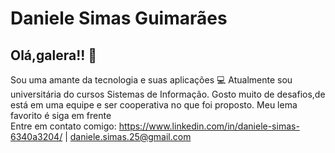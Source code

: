# Daniele Simas Guimarães

## Olá,galera!! 👋
Sou uma amante da tecnologia e suas aplicações :computer:
Atualmente sou universitária do cursos Sistemas de Informação.
Gosto muito de desafios,de está em uma equipe e ser cooperativa no que foi proposto.
Meu lema favorito é siga em frente
<br/> Entre em contato comigo: https://www.linkedin.com/in/daniele-simas-6340a3204/ | daniele.simas.25@gmail.com

